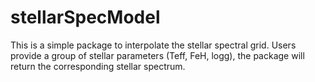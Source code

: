 # stellarSpecModel
This is a simple package to interpolate the stellar spectral grid. Users provide a group of stellar parameters (Teff, FeH, logg), the package will return the corresponding stellar spectrum.
